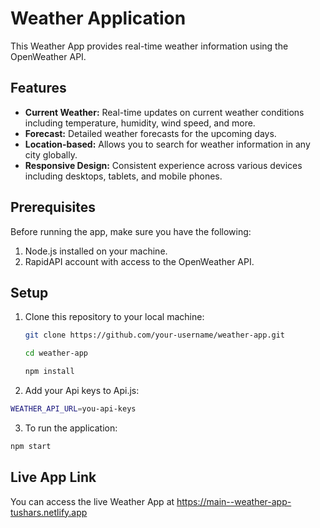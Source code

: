 # Weather Application


This Weather App provides real-time weather information using the OpenWeather API.

## Features

- **Current Weather:** Real-time updates on current weather conditions including temperature, humidity, wind speed, and more.
- **Forecast:** Detailed weather forecasts for the upcoming days.
- **Location-based:** Allows you to search for weather information in any city globally.
- **Responsive Design:** Consistent experience across various devices including desktops, tablets, and mobile phones.


## Prerequisites

Before running the app, make sure you have the following:

1. Node.js installed on your machine.
2. RapidAPI account with access to the OpenWeather API.
   

## Setup

1. Clone this repository to your local machine:

   ```bash
   git clone https://github.com/your-username/weather-app.git

   cd weather-app

   npm install
2. Add your Api keys to Api.js:
 ```bash
 WEATHER_API_URL=you-api-keys
```


3. To run the application:
  ```bash 
  npm start 
  ```
## Live App Link
You can access the live Weather App at https://main--weather-app-tushars.netlify.app






